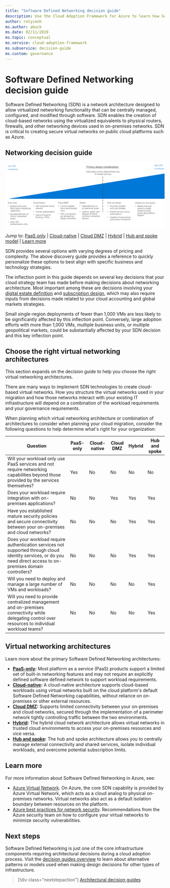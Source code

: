 ```yaml
---
title: "Software Defined Networking decision guide"
description: Use the Cloud Adoption Framework for Azure to learn how Software Defined Networking provides centrally-managed virtualized networking through software.
author: rotycenh
ms.author: abuck
ms.date: 02/11/2019
ms.topic: conceptual
ms.service: cloud-adoption-framework
ms.subservice: decision-guide
ms.custom: governance
---
```


# Software Defined Networking decision guide

Software Defined Networking (SDN) is a network architecture designed to allow virtualized networking functionality that can be centrally managed, configured, and modified through software. SDN enables the creation of cloud-based networks using the virtualized equivalents to physical routers, firewalls, and other networking devices used in on-premises networks. SDN is critical to creating secure virtual networks on public cloud platforms such as Azure.

## Networking decision guide

![Plotting networking options from least to most complex, aligned with jump links below](../../_images/decision-guides/decision-guide-software-defined-network.png)

Jump to: [PaaS only](./paas-only.md) | [Cloud-native](./cloud-native.md) | [Cloud DMZ](./cloud-dmz.md) | [Hybrid](./hybrid.md) | [Hub and spoke model](./hub-spoke.md) | [Learn more](#learn-more)

SDN provides several options with varying degrees of pricing and complexity. The above discovery guide provides a reference to quickly personalize these options to best align with specific business and technology strategies.

The inflection point in this guide depends on several key decisions that your cloud strategy team has made before making decisions about networking architecture. Most important among these are decisions involving your [digital estate definition](../../digital-estate/index.md) and [subscription design](../subscriptions/index.md), which may also require inputs from decisions made related to your cloud accounting and global markets strategies.

Small single-region deployments of fewer than 1,000 VMs are less likely to be significantly affected by this inflection point. Conversely, large adoption efforts with more than 1,000 VMs, multiple business units, or multiple geopolitical markets, could be substantially affected by your SDN decision and this key inflection point.

## Choose the right virtual networking architectures

This section expands on the decision guide to help you choose the right virtual networking architectures.

There are many ways to implement SDN technologies to create cloud-based virtual networks. How you structure the virtual networks used in your migration and how those networks interact with your existing IT infrastructure will depend on a combination of the workload requirements and your governance requirements.

When planning which virtual networking architecture or combination of architectures to consider when planning your cloud migration, consider the following questions to help determine what's right for your organization:

| Question | PaaS-only | Cloud-native | Cloud DMZ | Hybrid | Hub and spoke |
|-----|-----|-----|-----|-----|-----|
| Will your workload only use PaaS services and not require networking capabilities beyond those provided by the services themselves? | Yes | No | No | No | No |
| Does your workload require integration with on-premises applications? | No | No | Yes | Yes | Yes |
| Have you established mature security policies and secure connectivity between your on-premises and cloud networks? | No | No | No | Yes | Yes |
| Does your workload require authentication services not supported through cloud identity services, or do you need direct access to on-premises domain controllers? | No | No | No | Yes | Yes |
| Will you need to deploy and manage a large number of VMs and workloads? | No | No | No | No | Yes |
| Will you need to provide centralized management and on-premises connectivity while delegating control over resources to individual workload teams? | No | No | No | No | Yes |

## Virtual networking architectures

Learn more about the primary Software Defined Networking architectures:

- **[PaaS-only](./paas-only.md):** Most platform as a service (PaaS) products support a limited set of built-in networking features and may not require an explicitly defined software defined network to support workload requirements.
- **[Cloud-native](./cloud-native.md):** A cloud-native architecture supports cloud-based workloads using virtual networks built on the cloud platform's default Software Defined Networking capabilities, without reliance on on-premises or other external resources.
- **[Cloud DMZ](./cloud-dmz.md):** Supports limited connectivity between your on-premises and cloud networks, secured through the implementation of a perimeter network tightly controlling traffic between the two environments.
- **[Hybrid](./hybrid.md):** The hybrid cloud network architecture allows virtual networks in trusted cloud environments to access your on-premises resources and vice versa.
- **[Hub and spoke](./hub-spoke.md):** The hub and spoke architecture allows you to centrally manage external connectivity and shared services, isolate individual workloads, and overcome potential subscription limits.

## Learn more

For more information about Software Defined Networking in Azure, see:

- [Azure Virtual Network](https://docs.microsoft.com/azure/virtual-network/virtual-networks-overview). On Azure, the core SDN capability is provided by Azure Virtual Network, which acts as a cloud analog to physical on-premises networks. Virtual networks also act as a default isolation boundary between resources on the platform.
- [Azure best practices for network security](https://docs.microsoft.com/azure/security/fundamentals/network-best-practices). Recommendations from the Azure security team on how to configure your virtual networks to minimize security vulnerabilities.

## Next steps

Software Defined Networking is just one of the core infrastructure components requiring architectural decisions during a cloud adoption process. Visit the [decision guides overview](../index.md) to learn about alternative patterns or models used when making design decisions for other types of infrastructure.

> [!div class="nextstepaction"]
> [Architectural decision guides](../index.md)
